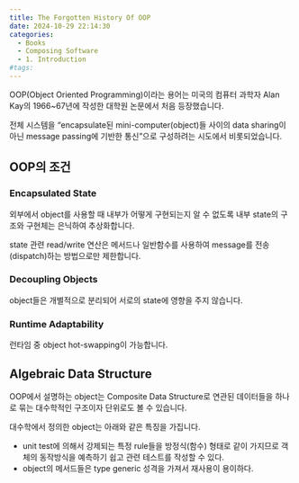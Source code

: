 ```yaml
---
title: The Forgotten History Of OOP
date: 2024-10-29 22:14:30
categories:
  - Books
  - Composing Software
  - 1. Introduction
#tags:
---
```

OOP(Object Oriented Programming)이라는 용어는 미국의 컴퓨터 과학자 Alan Kay의 1966~67년에 작성한 대학원 논문에서 처음 등장했습니다.

전체 시스템을 “encapsulate된 mini-computer(object)들 사이의 data sharing이 아닌 message passing에 기반한 통신”으로 구성하려는 시도에서 비롯되었습니다.

## OOP의 조건

### Encapsulated State

외부에서 object를 사용할 때 내부가 어떻게 구현되는지 알 수 없도록 내부 state의 구조와 구현체는 은닉하여 추상화합니다.

state 관련 read/write 연산은 메서드나 일반함수를 사용하여 message를 전송(dispatch)하는 방법으로만 제한합니다.

### Decoupling Objects

object들은 개별적으로 분리되어 서로의 state에 영향을 주지 않습니다.

### Runtime Adaptability

런타임 중 object hot-swapping이 가능합니다.

## Algebraic Data Structure

OOP에서 설명하는 object는 Composite Data Structure로 연관된 데이터들을 하나로 묶는 대수학적인 구조이자 단위로도 볼 수 있습니다.

대수학에서 정의한 object는 아래와 같은 특징을 가집니다.

- unit test에 의해서 강제되는 특정 rule들을 방정식(함수) 형태로 같이 가지므로 객체의 동작방식을 예측하기 쉽고 관련 테스트를 작성할 수 있다.
- object의 메서드들은 type generic 성격을 가져서 재사용이 용이하다.
